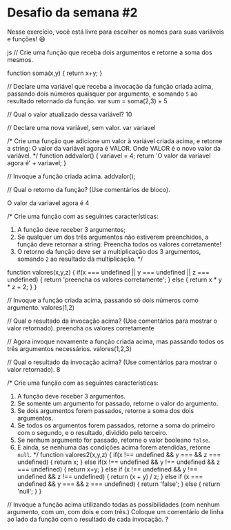 # Desafio da semana #2

Nesse exercício, você está livre para escolher os nomes para suas variáveis e funções! :smile:

js
// Crie uma função que receba dois argumentos e retorne a soma dos mesmos.

function soma(x,y) {
    return x+y;
}

// Declare uma variável que receba a invocação da função criada acima, passando dois números quaisquer por argumento, e somando `5` ao resultado retornado da função.
var sum = soma(2,3) + 5

// Qual o valor atualizado dessa variável?
10

// Declare uma nova variável, sem valor.
var variavel

/*
Crie uma função que adicione um valor à variável criada acima, e retorne a string:
    O valor da variável agora é VALOR.
Onde VALOR é o novo valor da variável.
*/
function addvalor() {
    variavel = 4;
    return 'O valor da variavel agora é' + variavel;
}

// Invoque a função criada acima.
addvalor();

// Qual o retorno da função? (Use comentários de bloco).

O valor da variavel agora é 4

/*
Crie uma função com as seguintes características:
1. A função deve receber 3 argumentos;
2. Se qualquer um dos três argumentos não estiverem preenchidos, a função deve retornar a string:
    Preencha todos os valores corretamente!
3. O retorno da função deve ser a multiplicação dos 3 argumentos, somando `2` ao resultado da multiplicação.
*/

function valores(x,y,z) {
 if(x === undefined || y === undefined || z === undefined) {
    return 'preencha os valores corretamente';
 } else {
    return x * y * z + 2;
 }
}

// Invoque a função criada acima, passando só dois números como argumento.
valores(1,2)

// Qual o resultado da invocação acima? (Use comentários para mostrar o valor retornado).
preencha os valores corretamente

// Agora invoque novamente a função criada acima, mas passando todos os três argumentos necessários.
valores(1,2,3)

// Qual o resultado da invocação acima? (Use comentários para mostrar o valor retornado).
8

/*
Crie uma função com as seguintes características:
1. A função deve receber 3 argumentos.
2. Se somente um argumento for passado, retorne o valor do argumento.
3. Se dois argumentos forem passados, retorne a soma dos dois argumentos.
4. Se todos os argumentos forem passados, retorne a soma do primeiro com o segundo, e o resultado, dividido pelo terceiro.
5. Se nenhum argumento for passado, retorne o valor booleano `false`.
6. E ainda, se nenhuma das condições acima forem atendidas, retorne `null`.
*/
function valores2(x,y,z) {
    if(x !== undefined && y === && z === undefined) {
        return x;
    } else if(x !== undefined && y !== undefined && z === undefined) {
       return x+y; 
    } else if (x !== undefined && y !== undefined && z !== undefined) {
        return (x + y) / z;
    } else if (x === undefined && y === && z === undefined) {
        return 'false';
    } else {
        return 'null';
    }
    }


// Invoque a função acima utilizando todas as possibilidades (com nenhum argumento, com um, com dois e com três.) Coloque um comentário de linha ao lado da função com o resultado de cada invocação.
?
```